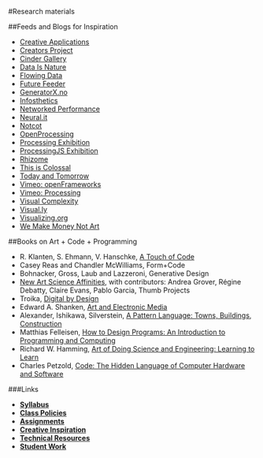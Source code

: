 #Research materials

##Feeds and Blogs for Inspiration
<ul><li><a href="http://www.creativeapplications.net/%22" target="_blank">Creative Applications</a></li>
<li><a href="http://thecreatorsproject.com/%22" target="_blank">Creators Project</a></li>
<li><a href="http://libcinder.org/gallery/%22" target="_blank">Cinder Gallery</a></li>
<li><a href="http://www.dataisnature.com/%22" target="_blank">Data Is Nature</a></li>
<li><a href="http://flowingdata.com/%22" target="_blank">Flowing Data</a></li>
<li><a href="http://www.futurefeeder.com/%22" target="_blank">Future Feeder</a></li>
<li><a href="http://www.generatorx.no/%22" target="_blank">GeneratorX.no</a></li>
<li><a href="http://infosthetics.com/%22" target="_blank">Infosthetics</a></li>
<li><a href="http://turbulence.org/blog/%22" target="_blank">Networked Performance</a></li>
<li><a href="http://www.neural.it/%22" target="_blank">Neural.it</a></li>
<li><a href="http://www.notcot.com/%22" target="_blank">Notcot</a></li>
<li><a href="http://openprocessing.org/%22" target="_blank">OpenProcessing</a></li>
<li><a href="http://www.processing.org/exhibition/%22" target="_blank">Processing Exhibition</a></li>
<li><a href="http://processingjs.org/exhibition/%22" target="_blank">ProcessingJS Exhibition</a></li>
<li><a href="http://rhizome.org/%22" target="_blank">Rhizome</a></li>
<li><a href="http://www.thisiscolossal.com/%22" target="_blank">This is Colossal</a></li>
<li><a href="http://www.todayandtomorrow.net/%22" target="_blank">Today and Tomorrow</a></li>
<li><a href="http://vimeo.com/tag:openframeworks%22" target="_blank">Vimeo: openFrameworks</a></li>
<li><a href="http://vimeo.com/tag:processing%22" target="_blank">Vimeo: Processing</a></li>
<li><a href="http://www.visualcomplexity.com/vc/%22" target='"_blank'>Visual Complexity</a></li>
<li><a href="http://visual.ly/%22" target="_blank">Visual.ly</a></li>
<li><a href="http://www.visualizing.org/%22" target="_blank">Visualizing.org</a></li>
<li><a href="http://www.we-make-money-not-art.com/%22" target="_blank">We Make Money Not Art</a></li>
</ul>

##Books on Art + Code + Programming
<ul><li>R. Klanten, S. Ehmann, V. Hanschke,&nbsp;<a href="http://shop.gestalten.com/a-touch-of-code.html">A Touch of Code</a></li>
<li>Casey Reas and Chandler McWilliams,&nbsp;<a>Form+Code</a></li>
<li>Bohnacker, Gross, Laub and Lazzeroni,&nbsp;<a>Generative Design</a></li>
<li><a href="http://millergallery.cfa.cmu.edu/nasabook/">New Art Science Affinities</a>, with contributors: Andrea Grover,&nbsp;R&eacute;gine Debatty, Claire Evans, Pablo Garcia, Thumb Projects</li>
<li>Troika, <a href="http://books.google.com.au/books/about/Digital_by_Design.html?id=IO_9RAAACAAJ&amp;redir_esc=y">Digital by Design</a></li>
<li>Edward A. Shanken,&nbsp;<a href="http://www.amazon.com/Art-Electronic-Media-Themes-Movements/dp/0714847828">Art and Electronic Media</a></li>
<li>Alexander, Ishikawa, Silverstein,&nbsp;<a href="http://www.amazon.com/Pattern-Language-Buildings-Construction-Environmental/dp/0195019199">A Pattern Language: Towns, Buildings, Construction</a></li>
<li>Matthias Felleisen,&nbsp;<a href="http://www.amazon.com/How-Design-Programs-Introduction-Programming/dp/0262062186/">How to Design Programs: An Introduction to Programming and Computing</a></li>
<li>Richard W. Hamming,&nbsp;<a href="http://www.amazon.com/gp/product/9056995014">Art of Doing Science and Engineering: Learning to Learn</a></li>
<li>Charles Petzold,&nbsp;<a href="http://www.amazon.com/Code-Language-Computer-Hardware-Software/dp/0735611319">Code: The Hidden Language of Computer Hardware and Software</a></li>
</ul>


###Links
* **[Syllabus](https://github.com/tegacodes/Drawing-Seeing-Moving-with-Code/blob/gh-pages/README.md)**
* **[Class Policies](https://github.com/tegacodes/Drawing-Seeing-Moving-with-Code/blob/gh-pages/docs/policies.md)**  
* **[Assignments](https://github.com/tegacodes/Drawing-Seeing-Moving-with-Code/blob/gh-pages/docs/deliverables.md)**  
* **[Creative Inspiration](https://github.com/tegacodes/Drawing-Seeing-Moving-with-Code/blob/gh-pages/docs/research.md)**  
* **[Technical Resources](https://github.com/tegacodes/Drawing-Seeing-Moving-with-Code/blob/gh-pages/docs/techResources.md)**
* **[Student Work](http://tegacodes.github.io/Drawing-Seeing-Moving-with-Code/)**
